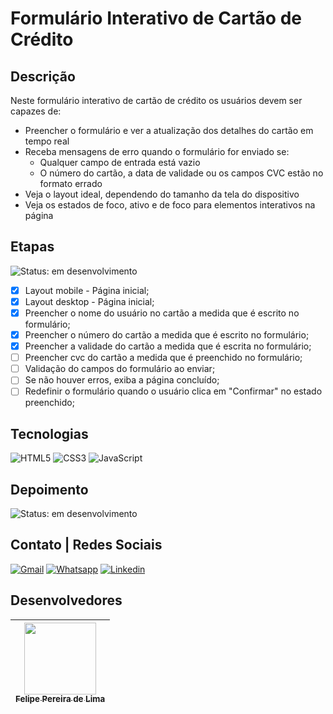 # Formulário Interativo de Cartão de Crédito

## Descrição

Neste formulário interativo de cartão de crédito os usuários devem ser capazes de: 

 - Preencher o formulário e ver a atualização dos detalhes do cartão em tempo real
 - Receba mensagens de erro quando o formulário for enviado se:
   - Qualquer campo de entrada está vazio
   - O número do cartão, a data de validade ou os campos CVC estão no formato errado
 - Veja o layout ideal, dependendo do tamanho da tela do dispositivo
 - Veja os estados de foco, ativo e de foco para elementos interativos na página

## Etapas

 ![Status: em desenvolvimento](https://img.shields.io/badge/STATUS-Em%20desenvolvimento-blue)

 - [x] Layout mobile - Página inicial;
 - [x] Layout desktop - Página inicial;
 - [x] Preencher o nome do usuário no cartão a medida que é escrito no formulário;
 - [x] Preencher o número do cartão a medida que é escrito no formulário;
 - [x] Preencher a validade do cartão a medida que é escrita no formulário;
 - [ ] Preencher cvc do cartão a medida que é preenchido no formulário;
 - [ ] Validação do campos do formulário ao enviar;
 - [ ] Se não houver erros, exiba a página concluído;
 - [ ] Redefinir o formulário quando o usuário clica em "Confirmar" no estado preenchido;

## Tecnologias

 ![HTML5](https://img.shields.io/badge/html5-%23E34F26.svg?style=for-the-badge&logo=html5&logoColor=white) ![CSS3](https://img.shields.io/badge/css3-%231572B6.svg?style=for-the-badge&logo=css3&logoColor=white) ![JavaScript](https://img.shields.io/badge/JavaScript-F7DF1E?style=for-the-badge&logo=javascript&logoColor=black) 


## Depoimento

![Status: em desenvolvimento](https://img.shields.io/badge/STATUS-Em%20desenvolvimento-blue)

## Contato | Redes Sociais

<a href="mailto:felipe.lima0160@gmail.com">![Gmail](https://img.shields.io/badge/Gmail-D14836?style=for-the-badge&logo=gmail&logoColor=white)</a>  <a href="https://wa.me/5521979926096">![Whatsapp](https://img.shields.io/badge/WhatsApp-25D366?style=for-the-badge&logo=whatsapp&logoColor=white)</a>  <a href="https://www.linkedin.com/in/felipe-lima01/">![Linkedin](https://img.shields.io/badge/LinkedIn-0077B5?style=for-the-badge&logo=linkedin&logoColor=white)</a> 

## Desenvolvedores

 | [<img src="https://avatars.githubusercontent.com/u/102830741?s=400&u=eb0ed821d5deeaaac9a910f737ce38ddfda2f3a9&v=4" width=115><br><sub>Felipe Pereira de Lima</sub>](https://github.com/LipePLima) 
 | :---: |

